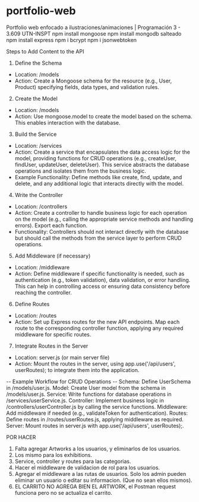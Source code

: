 # portfolio-web
Portfolio web enfocado a ilustraciones/animaciones | Programación 3 - 3.609 UTN-INSPT
npm install mongoose
npm install mongodb salteado
npm install express
npm i bcrypt
npm i jsonwebtoken

Steps to Add Content to the API
1. Define the Schema
- Location: /models
- Action: Create a Mongoose schema for the resource (e.g., User, Product) specifying fields, data types, and validation rules.
2. Create the Model
- Location: /models
- Action: Use mongoose.model to create the model based on the schema. This enables interaction with the database.
3. Build the Service
- Location: /services
- Action: Create a service that encapsulates the data access logic for the model, providing functions for CRUD operations (e.g., createUser, findUser, updateUser, deleteUser). This service abstracts the database operations and isolates them from the business logic.
- Example Functionality: Define methods like create, find, update, and delete, and any additional logic that interacts directly with the model.
4. Write the Controller
- Location: /controllers
- Action: Create a controller to handle business logic for each operation on the model (e.g., calling the appropriate service methods and handling errors). Export each function.
- Functionality: Controllers should not interact directly with the database but should call the methods from the service layer to perform CRUD operations.
5. Add Middleware (if necessary)
- Location: /middleware
- Action: Define middleware if specific functionality is needed, such as authentication (e.g., token validation), data validation, or error handling. This can help in controlling access or ensuring data consistency before reaching the controller.
6. Define Routes
- Location: /routes
- Action: Set up Express routes for the new API endpoints. Map each route to the corresponding controller function, applying any required middleware for specific routes.
7. Integrate Routes in the Server
- Location: server.js (or main server file)
- Action: Mount the routes in the server, using app.use('/api/users', userRoutes); to integrate them into the application.

-- Example Workflow for CRUD Operations --
Schema: Define UserSchema in /models/user.js.
Model: Create User model from the schema in /models/user.js.
Service: Write functions for database operations in /services/userService.js.
Controller: Implement business logic in /controllers/userController.js by calling the service functions.
Middleware: Add middleware if needed (e.g., validateToken for authentication).
Routes: Define routes in /routes/userRoutes.js, applying middleware as required.
Server: Mount routes in server.js with app.use('/api/users', userRoutes);.



POR HACER

1. Falta agregar Artworks a los usuarios, y eliminarlos de los usuarios.
2. Los mismo para los exhibitions.
3. Service, controller y routes para las categorias.
4. Hacer el middleware de validacion de rol para los usuarios.
5. Agregar el middleware a las rutas de usuarios. Solo los admin pueden eliminar un usuario o editar su informacion. (Que no sean ellos mismos).
6. EL CARRITO NO AGREGA BIEN EL ARTWORK, el Postman request funciona pero no se actualiza el carrito.